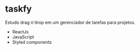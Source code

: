 # taskfy

Estudo drag n'drop em um gerenciador de tarefas para projetos. 

* ReactJs
* JavaScript
* Styled components
